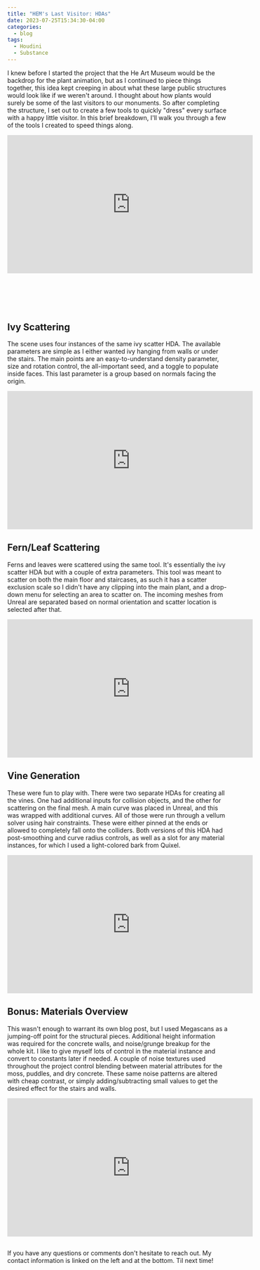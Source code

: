 ```yaml
---
title: "HEM's Last Visitor: HDAs"
date: 2023-07-25T15:34:30-04:00
categories:
  - blog
tags:
  - Houdini
  - Substance
---
```


I knew before I started the project that the He Art Museum would be the backdrop for the plant animation, but as I continued to piece things together, this idea kept creeping in about what these large public structures would look like if we weren't around. I thought about how plants would surely be some of the last visitors to our monuments. So after completing the structure, I set out to create a few tools to quickly "dress" every surface with a happy little visitor. In this brief breakdown, I'll walk you through a few of the tools I created to speed things along.

<iframe width="560" height="315" src="https://www.youtube.com/embed/RWa-IMMJHwo" title="YouTube video player" frameborder="0" allow="accelerometer; autoplay; clipboard-write; encrypted-media; gyroscope; picture-in-picture; web-share" allowfullscreen></iframe>

<div style="clear: both;">
    <h2></h2>
    <p></p>
</div>
<br>
<br>
<br>

<div style="clear: both;">
    <h2>Ivy Scattering</h2>
    <p>The scene uses four instances of the same ivy scatter HDA. The available parameters are simple as I either wanted ivy hanging from walls or under the stairs. The main points are an easy-to-understand density parameter, size and rotation control, the all-important seed, and a toggle to populate inside faces. This last parameter is a group based on normals facing the origin.</p>
</div>

<iframe width="560" height="315" src="https://www.youtube.com/embed/uS5XyUBHr0Y" title="YouTube video player" frameborder="0" allow="accelerometer; autoplay; clipboard-write; encrypted-media; gyroscope; picture-in-picture; web-share" allowfullscreen></iframe>



<div style="clear: both;">
    <h2>Fern/Leaf Scattering</h2>
    <p>Ferns and leaves were scattered using the same tool. It's essentially the ivy scatter HDA but with a couple of extra parameters. This tool was meant to scatter on both the main floor and staircases, as such it has a scatter exclusion scale so I didn't have any clipping into the main plant, and a drop-down menu for selecting an area to scatter on. The incoming meshes from Unreal are separated based on normal orientation and scatter location is selected after that.</p>
</div>

<iframe width="560" height="315" src="https://www.youtube.com/embed/Jdz42H3bdbU" title="YouTube video player" frameborder="0" allow="accelerometer; autoplay; clipboard-write; encrypted-media; gyroscope; picture-in-picture; web-share" allowfullscreen></iframe>



<div style="clear: both;">
    <h2>Vine Generation</h2>
    <p>These were fun to play with. There were two separate HDAs for creating all the vines. One had additional inputs for collision objects, and the other for scattering on the final mesh. A main curve was placed in Unreal, and this was wrapped with additional curves. All of those were run through a vellum solver using hair constraints. These were either pinned at the ends or allowed to completely fall onto the colliders. Both versions of this HDA had post-smoothing and curve radius controls, as well as a slot for any material instances, for which I used a light-colored bark from Quixel.</p>
</div>

<iframe width="560" height="315" src="https://www.youtube.com/embed/TagYh-tuoCM" title="YouTube video player" frameborder="0" allow="accelerometer; autoplay; clipboard-write; encrypted-media; gyroscope; picture-in-picture; web-share" allowfullscreen></iframe>



<div style="clear: both;">
    <h2>Bonus: Materials Overview</h2>
    <p>This wasn't enough to warrant its own blog post, but I used Megascans as a jumping-off point for the structural pieces. Additional height information was required for the concrete walls, and noise/grunge breakup for the whole kit. I like to give myself lots of control in the material instance and convert to constants later if needed. A couple of noise textures used throughout the project control blending between material attributes for the moss, puddles, and dry concrete. These same noise patterns are altered with cheap contrast, or simply adding/subtracting small values to get the desired effect for the stairs and walls.</p>
</div>

<iframe width="560" height="315" src="https://www.youtube.com/embed/_fWKdqvzUfM" title="YouTube video player" frameborder="0" allow="accelerometer; autoplay; clipboard-write; encrypted-media; gyroscope; picture-in-picture; web-share" allowfullscreen></iframe>





<div style="clear: both;">
    <h2></h2>
    <p>If you have any questions or comments don't hesitate to reach out. My contact information is linked on the left and at the bottom. Til next time!</p>
</div>
